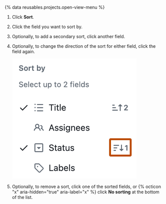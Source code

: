 {% data reusables.projects.open-view-menu %}
1. Click **Sort**.
1. Click the field you want to sort by.
1. Optionally, to add a secondary sort, click another field.
1. Optionally, to change the direction of the sort for either field, click the field again.

   ![Screenshot of the sort menu. The button to change the direction of the sort for the first sorted field is highlighted with an orange outline.](/assets/images/help/projects-v2/sort-order-secondary.png)

1. Optionally, to remove a sort, click one of the sorted fields, or {% octicon "x" aria-hidden="true" aria-label="x" %} click **No sorting** at the bottom of the list.
